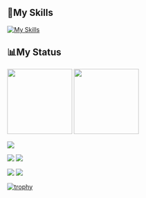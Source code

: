 ## 🌱My Skills

[![My Skills](https://skillicons.dev/icons?i=html,css,js,ts,react,nextjs,dart,flutter,py,ruby,c,androidstudio,azure,apple,git,github,linux,notion,ubuntu,vite,yarn,npm&perline=5)](https://skillicons.dev)


## 📊My Status

<p align="left"> 
  <img height="150px" src="https://github-readme-stats.vercel.app/api/top-langs/?username=Ryosan846538&layout=compact&show_icons=true&theme=github_dark" />
  <img height="150px" src="https://github-readme-stats.vercel.app/api?username=Ryosan846538&theme=github_dark&show_icons=ture" />
</p>
  
![](http://github-profile-summary-cards.vercel.app/api/cards/profile-details?username=Ryosan846538&theme=github_dark)

![](http://github-profile-summary-cards.vercel.app/api/cards/repos-per-language?username=Ryosan846538&theme=github_dark) ![](http://github-profile-summary-cards.vercel.app/api/cards/most-commit-language?username=Ryosan846538&theme=github_dark)

![](http://github-profile-summary-cards.vercel.app/api/cards/stats?username=Ryosan846538&theme=github_dark) ![](http://github-profile-summary-cards.vercel.app/api/cards/productive-time?username=Ryosan846538&theme=github_dark&utcOffset=9)

[![trophy](https://github-profile-trophy.vercel.app/?username=Ryosan846538)](https://github.com/ryo-ma/github-profile-trophy)
